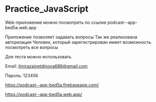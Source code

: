 # Practice_JavaScript

Web-приложение можно посмотреть по ссылке 
podcast--app-bed5a.web.app

Приложение позволяет задавать вопросы
Так же реализована авторизация
Человек, который зарегистрирован имеет возможность посмотреть все вопросы 

Для теста можно использовать 

Email: ilmirazainetdinova686@gmail.com

Пароль: 123456


https://podcast--app-bed5a.firebaseapp.com/

https://podcast--app-bed5a.web.app/

